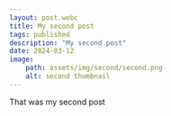 ```yaml
---
layout: post.webc
title: My second post
tags: published
description: "My second post"
date: 2024-03-12
image: 
    path: assets/img/second/second.png
    alt: second thumbnail
---
```

That was my second post